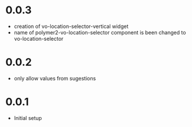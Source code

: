 0.0.3
======
* creation of vo-location-selector-vertical widget
* name of polymer2-vo-location-selector component is been changed to vo-location-selector

0.0.2
======
* only allow values from sugestions

0.0.1
======
* Initial setup

